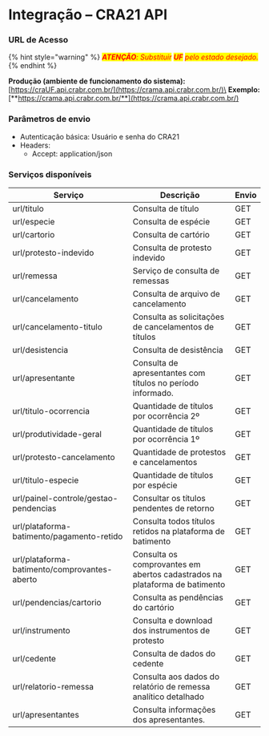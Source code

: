 # Integração – CRA21 API

### URL de Acesso

{% hint style="warning" %}
_<mark style="color:red;">**ATENÇÃO**</mark><mark style="color:red;">: Substituir</mark> <mark style="color:red;"></mark><mark style="color:red;">**UF**</mark> <mark style="color:red;"></mark><mark style="color:red;">pelo estado desejado.</mark>_
{% endhint %}

**Produção (ambiente de funcionamento do sistema):** \
[https://craUF.api.crabr.com.br/](https://crama.api.crabr.com.br/)\
**Exemplo:** [**https://crama.api.crabr.com.br/**](https://crama.api.crabr.com.br/)

### Parâmetros de envio

* Autenticação básica: Usuário e senha do CRA21
* Headers:
  * Accept: application/json

### Serviços disponíveis

| Serviço                                      | Descrição                                                                  | Envio |
| -------------------------------------------- | -------------------------------------------------------------------------- | ----- |
| url/titulo                                   | Consulta de título                                                         | GET   |
| url/especie                                  | Consulta de espécie                                                        | GET   |
| url/cartorio                                 | Consulta de cartório                                                       | GET   |
| url/protesto-indevido                        | Consulta de protesto indevido                                              | GET   |
| url/remessa                                  | Serviço de consulta de remessas                                            | GET   |
| url/cancelamento                             | Consulta de arquivo de cancelamento                                        | GET   |
| url/cancelamento-titulo                      | Consulta as solicitações de cancelamentos de títulos                       | GET   |
| url/desistencia                              | Consulta de desistência                                                    | GET   |
| url/apresentante                             | Consulta de apresentantes com títulos no período informado.                | GET   |
| url/titulo-ocorrencia                        | Quantidade de títulos por ocorrência 2º                                    | GET   |
| url/produtividade-geral                      | Quantidade de títulos por ocorrência 1º                                    | GET   |
| url/protesto-cancelamento                    | Quantidade de protestos e cancelamentos                                    | GET   |
| url/titulo-especie                           | Quantidade de títulos por espécie                                          | GET   |
| url/painel-controle/gestao-pendencias        | Consultar os títulos pendentes de retorno                                  | GET   |
| url/plataforma-batimento/pagamento-retido    | Consulta todos títulos retidos na plataforma de batimento                  | GET   |
| url/plataforma-batimento/comprovantes-aberto | Consulta os comprovantes em abertos cadastrados na plataforma de batimento | GET   |
| url/pendencias/cartorio                      | Consulta as pendências do cartório                                         | GET   |
| url/instrumento                              | Consulta e download dos instrumentos de protesto                           | GET   |
| url/cedente                                  | Consulta de dados do cedente                                               | GET   |
| url/relatorio-remessa                        | Consulta aos dados do relatório de remessa analítico detalhado             | GET   |
| url/apresentantes                            | Consulta informações dos apresentantes.                                    | GET   |
